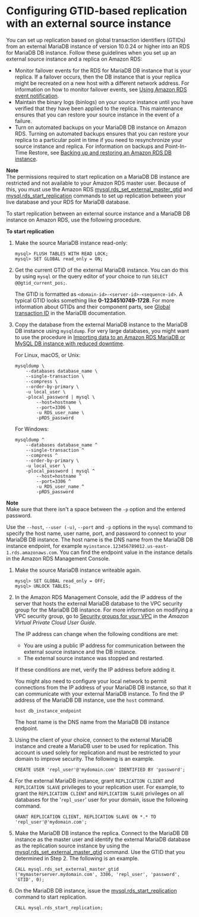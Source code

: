 # Configuring GTID\-based replication with an external source instance<a name="MariaDB.Procedural.Replication.GTID"></a>

You can set up replication based on global transaction identifiers \(GTIDs\) from an external MariaDB instance of version 10\.0\.24 or higher into an RDS for MariaDB DB instance\. Follow these guidelines when you set up an external source instance and a replica on Amazon RDS:
+ Monitor failover events for the RDS for MariaDB DB instance that is your replica\. If a failover occurs, then the DB instance that is your replica might be recreated on a new host with a different network address\. For information on how to monitor failover events, see [Using Amazon RDS event notification](USER_Events.md)\.
+ Maintain the binary logs \(binlogs\) on your source instance until you have verified that they have been applied to the replica\. This maintenance ensures that you can restore your source instance in the event of a failure\.
+ Turn on automated backups on your MariaDB DB instance on Amazon RDS\. Turning on automated backups ensures that you can restore your replica to a particular point in time if you need to resynchronize your source instance and replica\. For information on backups and Point\-In\-Time Restore, see [Backing up and restoring an Amazon RDS DB instance](CHAP_CommonTasks.BackupRestore.md)\.

**Note**  
The permissions required to start replication on a MariaDB DB instance are restricted and not available to your Amazon RDS master user\. Because of this, you must use the Amazon RDS [mysql\.rds\_set\_external\_master\_gtid](mysql_rds_set_external_master_gtid.md) and [mysql\.rds\_start\_replication](mysql_rds_start_replication.md) commands to set up replication between your live database and your RDS for MariaDB database\. 

To start replication between an external source instance and a MariaDB DB instance on Amazon RDS, use the following procedure\. <a name="MariaDB.Procedural.Importing.External.Repl.Procedure"></a>

**To start replication**

1. Make the source MariaDB instance read\-only:

   ```
   mysql> FLUSH TABLES WITH READ LOCK;
   mysql> SET GLOBAL read_only = ON;
   ```

1. Get the current GTID of the external MariaDB instance\. You can do this by using `mysql` or the query editor of your choice to run `SELECT @@gtid_current_pos;`\. 

   The GTID is formatted as `<domain-id>-<server-id>-<sequence-id>`\. A typical GTID looks something like **0\-1234510749\-1728**\. For more information about GTIDs and their component parts, see [Global transaction ID](http://mariadb.com/kb/en/mariadb/global-transaction-id/) in the MariaDB documentation\. 

1. Copy the database from the external MariaDB instance to the MariaDB DB instance using `mysqldump`\. For very large databases, you might want to use the procedure in [Importing data to an Amazon RDS MariaDB or MySQL DB instance with reduced downtime](MySQL.Procedural.Importing.NonRDSRepl.md)\. 

   For Linux, macOS, or Unix:

   ```
   mysqldump \
       --databases database_name \
       --single-transaction \
       --compress \
       --order-by-primary \
       -u local_user \
       -plocal_password | mysql \
           --host=hostname \
           --port=3306 \
           -u RDS_user_name \
           -pRDS_password
   ```

   For Windows:

   ```
   mysqldump ^
       --databases database_name ^
       --single-transaction ^
       --compress ^
       --order-by-primary \
       -u local_user \
       -plocal_password | mysql ^
           --host=hostname ^
           --port=3306 ^
           -u RDS_user_name ^
           -pRDS_password
   ```
**Note**  
Make sure that there isn't a space between the `-p` option and the entered password\.

   Use the `--host`, `--user (-u)`, `--port` and `-p` options in the `mysql` command to specify the host name, user name, port, and password to connect to your MariaDB DB instance\. The host name is the DNS name from the MariaDB DB instance endpoint, for example `myinstance.123456789012.us-east-1.rds.amazonaws.com`\. You can find the endpoint value in the instance details in the Amazon RDS Management Console\. 

1. Make the source MariaDB instance writeable again\.

   ```
   mysql> SET GLOBAL read_only = OFF;
   mysql> UNLOCK TABLES;
   ```

1. In the Amazon RDS Management Console, add the IP address of the server that hosts the external MariaDB database to the VPC security group for the MariaDB DB instance\. For more information on modifying a VPC security group, go to [Security groups for your VPC](https://docs.aws.amazon.com/vpc/latest/userguide/VPC_SecurityGroups.html) in the *Amazon Virtual Private Cloud User Guide*\. 

   The IP address can change when the following conditions are met:
   + You are using a public IP address for communication between the external source instance and the DB instance\.
   + The external source instance was stopped and restarted\.

   If these conditions are met, verify the IP address before adding it\.

   You might also need to configure your local network to permit connections from the IP address of your MariaDB DB instance, so that it can communicate with your external MariaDB instance\. To find the IP address of the MariaDB DB instance, use the `host` command\.

   ```
   host db_instance_endpoint
   ```

   The host name is the DNS name from the MariaDB DB instance endpoint\. 

1. Using the client of your choice, connect to the external MariaDB instance and create a MariaDB user to be used for replication\. This account is used solely for replication and must be restricted to your domain to improve security\. The following is an example\.

   ```
   CREATE USER 'repl_user'@'mydomain.com' IDENTIFIED BY 'password';
   ```

1. For the external MariaDB instance, grant `REPLICATION CLIENT` and `REPLICATION SLAVE` privileges to your replication user\. For example, to grant the `REPLICATION CLIENT` and `REPLICATION SLAVE` privileges on all databases for the '`repl_user`' user for your domain, issue the following command\.

   ```
   GRANT REPLICATION CLIENT, REPLICATION SLAVE ON *.* TO 'repl_user'@'mydomain.com';
   ```

1. Make the MariaDB DB instance the replica\. Connect to the MariaDB DB instance as the master user and identify the external MariaDB database as the replication source instance by using the [mysql\.rds\_set\_external\_master\_gtid](mysql_rds_set_external_master_gtid.md) command\. Use the GTID that you determined in Step 2\. The following is an example\.

   ```
   CALL mysql.rds_set_external_master_gtid ('mymasterserver.mydomain.com', 3306, 'repl_user', 'password', 'GTID', 0);
   ```

1. On the MariaDB DB instance, issue the [mysql\.rds\_start\_replication](mysql_rds_start_replication.md) command to start replication\. 

   ```
   CALL mysql.rds_start_replication; 
   ```